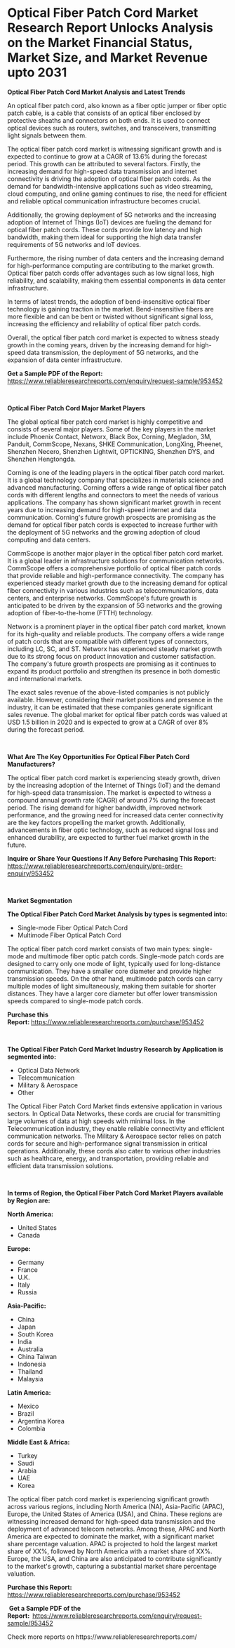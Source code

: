 <p><h1>Optical Fiber Patch Cord Market Research Report Unlocks Analysis on the Market Financial Status, Market Size, and Market Revenue upto 2031</h1></p><p><strong>Optical Fiber Patch Cord Market Analysis and Latest Trends</strong></p>
<p><p>An optical fiber patch cord, also known as a fiber optic jumper or fiber optic patch cable, is a cable that consists of an optical fiber enclosed by protective sheaths and connectors on both ends. It is used to connect optical devices such as routers, switches, and transceivers, transmitting light signals between them.</p><p>The optical fiber patch cord market is witnessing significant growth and is expected to continue to grow at a CAGR of 13.6% during the forecast period. This growth can be attributed to several factors. Firstly, the increasing demand for high-speed data transmission and internet connectivity is driving the adoption of optical fiber patch cords. As the demand for bandwidth-intensive applications such as video streaming, cloud computing, and online gaming continues to rise, the need for efficient and reliable optical communication infrastructure becomes crucial.</p><p>Additionally, the growing deployment of 5G networks and the increasing adoption of Internet of Things (IoT) devices are fueling the demand for optical fiber patch cords. These cords provide low latency and high bandwidth, making them ideal for supporting the high data transfer requirements of 5G networks and IoT devices.</p><p>Furthermore, the rising number of data centers and the increasing demand for high-performance computing are contributing to the market growth. Optical fiber patch cords offer advantages such as low signal loss, high reliability, and scalability, making them essential components in data center infrastructure.</p><p>In terms of latest trends, the adoption of bend-insensitive optical fiber technology is gaining traction in the market. Bend-insensitive fibers are more flexible and can be bent or twisted without significant signal loss, increasing the efficiency and reliability of optical fiber patch cords.</p><p>Overall, the optical fiber patch cord market is expected to witness steady growth in the coming years, driven by the increasing demand for high-speed data transmission, the deployment of 5G networks, and the expansion of data center infrastructure.</p></p>
<p><strong>Get a Sample PDF of the Report:&nbsp;</strong> <a href="https://www.reliableresearchreports.com/enquiry/request-sample/953452">https://www.reliableresearchreports.com/enquiry/request-sample/953452</a></p>
<p>&nbsp;</p>
<p><strong>Optical Fiber Patch Cord Major Market Players</strong></p>
<p><p>The global optical fiber patch cord market is highly competitive and consists of several major players. Some of the key players in the market include Phoenix Contact, Networx, Black Box, Corning, Megladon, 3M, Panduit, CommScope, Nexans, SHKE Communication, LongXing, Pheenet, Shenzhen Necero, Shenzhen Lightwit, OPTICKING, Shenzhen DYS, and Shenzhen Hengtongda.</p><p>Corning is one of the leading players in the optical fiber patch cord market. It is a global technology company that specializes in materials science and advanced manufacturing. Corning offers a wide range of optical fiber patch cords with different lengths and connectors to meet the needs of various applications. The company has shown significant market growth in recent years due to increasing demand for high-speed internet and data communication. Corning's future growth prospects are promising as the demand for optical fiber patch cords is expected to increase further with the deployment of 5G networks and the growing adoption of cloud computing and data centers.</p><p>CommScope is another major player in the optical fiber patch cord market. It is a global leader in infrastructure solutions for communication networks. CommScope offers a comprehensive portfolio of optical fiber patch cords that provide reliable and high-performance connectivity. The company has experienced steady market growth due to the increasing demand for optical fiber connectivity in various industries such as telecommunications, data centers, and enterprise networks. CommScope's future growth is anticipated to be driven by the expansion of 5G networks and the growing adoption of fiber-to-the-home (FTTH) technology.</p><p>Networx is a prominent player in the optical fiber patch cord market, known for its high-quality and reliable products. The company offers a wide range of patch cords that are compatible with different types of connectors, including LC, SC, and ST. Networx has experienced steady market growth due to its strong focus on product innovation and customer satisfaction. The company's future growth prospects are promising as it continues to expand its product portfolio and strengthen its presence in both domestic and international markets.</p><p>The exact sales revenue of the above-listed companies is not publicly available. However, considering their market positions and presence in the industry, it can be estimated that these companies generate significant sales revenue. The global market for optical fiber patch cords was valued at USD 1.5 billion in 2020 and is expected to grow at a CAGR of over 8% during the forecast period.</p></p>
<p>&nbsp;</p>
<p><strong>What Are The Key Opportunities For Optical Fiber Patch Cord Manufacturers?</strong></p>
<p><p>The optical fiber patch cord market is experiencing steady growth, driven by the increasing adoption of the Internet of Things (IoT) and the demand for high-speed data transmission. The market is expected to witness a compound annual growth rate (CAGR) of around 7% during the forecast period. The rising demand for higher bandwidth, improved network performance, and the growing need for increased data center connectivity are the key factors propelling the market growth. Additionally, advancements in fiber optic technology, such as reduced signal loss and enhanced durability, are expected to further fuel market growth in the future.</p></p>
<p><strong>Inquire or Share Your Questions If Any Before Purchasing This Report:</strong> <a href="https://www.reliableresearchreports.com/enquiry/pre-order-enquiry/953452">https://www.reliableresearchreports.com/enquiry/pre-order-enquiry/953452</a></p>
<p>&nbsp;</p>
<p><strong>Market Segmentation</strong></p>
<p><strong>The Optical Fiber Patch Cord Market Analysis by types is segmented into:</strong></p>
<p><ul><li>Single-mode Fiber Optical Patch Cord</li><li>Multimode Fiber Optical Patch Cord</li></ul></p>
<p><p>The optical fiber patch cord market consists of two main types: single-mode and multimode fiber optic patch cords. Single-mode patch cords are designed to carry only one mode of light, typically used for long-distance communication. They have a smaller core diameter and provide higher transmission speeds. On the other hand, multimode patch cords can carry multiple modes of light simultaneously, making them suitable for shorter distances. They have a larger core diameter but offer lower transmission speeds compared to single-mode patch cords.</p></p>
<p><strong>Purchase this Report:&nbsp;</strong><a href="https://www.reliableresearchreports.com/purchase/953452">https://www.reliableresearchreports.com/purchase/953452</a></p>
<p>&nbsp;</p>
<p><strong>The Optical Fiber Patch Cord Market Industry Research by Application is segmented into:</strong></p>
<p><ul><li>Optical Data Network</li><li>Telecommunication</li><li>Military & Aerospace</li><li>Other</li></ul></p>
<p><p>The Optical Fiber Patch Cord Market finds extensive application in various sectors. In Optical Data Networks, these cords are crucial for transmitting large volumes of data at high speeds with minimal loss. In the Telecommunication industry, they enable reliable connectivity and efficient communication networks. The Military & Aerospace sector relies on patch cords for secure and high-performance signal transmission in critical operations. Additionally, these cords also cater to various other industries such as healthcare, energy, and transportation, providing reliable and efficient data transmission solutions.</p></p>
<p>&nbsp;</p>
<p><strong>In terms of Region, the Optical Fiber Patch Cord Market Players available by Region are:</strong></p>
<p>
    <p> <strong> North America: </strong>
        <ul>
            <li>United States</li>
            <li>Canada</li>
        </ul>
        </p> 
    <p> <strong> Europe: </strong>
        <ul>
            <li>Germany</li>
            <li>France</li>
            <li>U.K.</li>
            <li>Italy</li>
            <li>Russia</li>
        </ul>
        </p> 
    <p> <strong> Asia-Pacific: </strong>
        <ul>
            <li>China</li>
            <li>Japan</li>
            <li>South Korea</li>
            <li>India</li>
            <li>Australia</li>
            <li>China Taiwan</li>
            <li>Indonesia</li>
            <li>Thailand</li>
            <li>Malaysia</li>
        </ul>
        </p> 
    <p> <strong> Latin America: </strong>
        <ul>
            <li>Mexico</li>
            <li>Brazil</li>
            <li>Argentina Korea</li>
            <li>Colombia</li>
        </ul>
        </p> 
    <p> <strong> Middle East & Africa: </strong>
        <ul>
            <li>Turkey</li>
            <li>Saudi</li>
            <li>Arabia</li>
            <li>UAE</li>
            <li>Korea</li>
        </ul>
    </p>
    </p>
<p><p>The optical fiber patch cord market is experiencing significant growth across various regions, including North America (NA), Asia-Pacific (APAC), Europe, the United States of America (USA), and China. These regions are witnessing increased demand for high-speed data transmission and the deployment of advanced telecom networks. Among these, APAC and North America are expected to dominate the market, with a significant market share percentage valuation. APAC is projected to hold the largest market share of XX%, followed by North America with a market share of XX%. Europe, the USA, and China are also anticipated to contribute significantly to the market's growth, capturing a substantial market share percentage valuation.</p></p>
<p><strong>Purchase this Report: </strong><a href="https://www.reliableresearchreports.com/purchase/953452">https://www.reliableresearchreports.com/purchase/953452</a></p>
<p>&nbsp;<strong>Get a Sample PDF of the Report:&nbsp;&nbsp;</strong><a href="https://www.reliableresearchreports.com/enquiry/request-sample/953452">https://www.reliableresearchreports.com/enquiry/request-sample/953452</a></p>
<p><strong></strong></p>
<p>Check more reports on https://www.reliableresearchreports.com/</p>